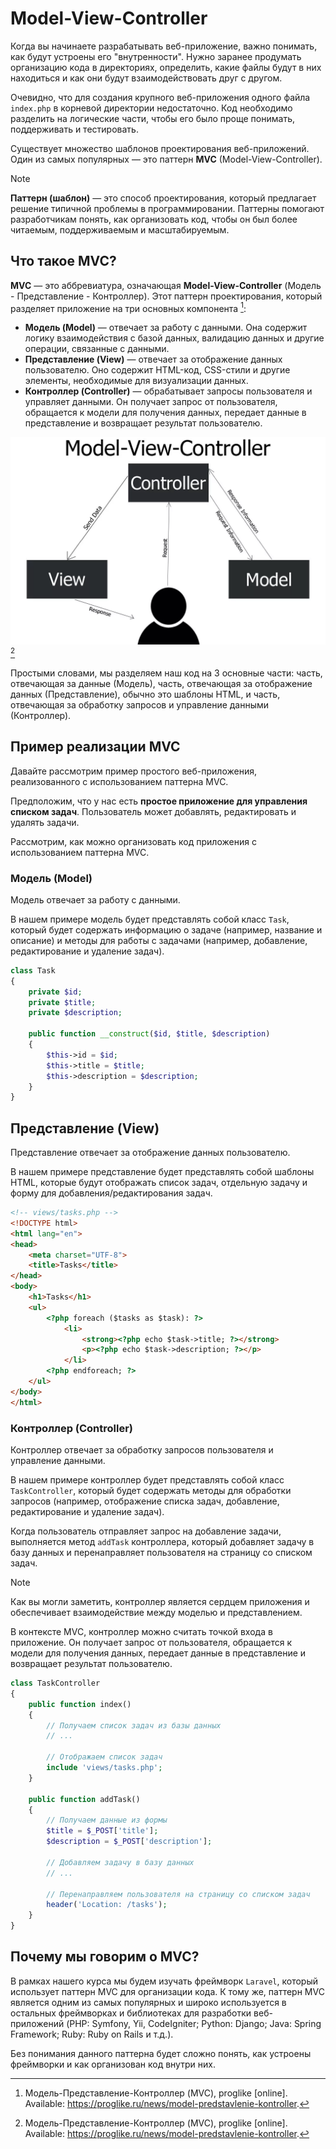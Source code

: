 # Model-View-Controller

Когда вы начинаете разрабатывать веб-приложение, важно понимать, как будут устроены его "внутренности". Нужно заранее продумать организацию кода в директориях, определить, какие файлы будут в них находиться и как они будут взаимодействовать друг с другом.

Очевидно, что для создания крупного веб-приложения одного файла `index.php` в корневой директории недостаточно. Код необходимо разделить на логические части, чтобы его было проще понимать, поддерживать и тестировать.

Существует множество шаблонов проектирования веб-приложений. Один из самых популярных — это паттерн **MVC** (Model-View-Controller).

> [!NOTE]
> **Паттерн (шаблон)** — это способ проектирования, который предлагает решение типичной проблемы в программировании. Паттерны помогают разработчикам понять, как организовать код, чтобы он был более читаемым, поддерживаемым и масштабируемым.

## Что такое MVC?

**MVC** — это аббревиатура, означающая **Model-View-Controller** (Модель - Представление - Контроллер). Этот паттерн проектирования, который разделяет приложение на три основных компонента [^1]:
- **Модель (Model)** — отвечает за работу с данными. Она содержит логику взаимодействия с базой данных, валидацию данных и другие операции, связанные с данными.
- **Представление (View)** — отвечает за отображение данных пользователю. Оно содержит HTML-код, CSS-стили и другие элементы, необходимые для визуализации данных.
- **Контроллер (Controller)** — обрабатывает запросы пользователя и управляет данными. Он получает запрос от пользователя, обращается к модели для получения данных, передает данные в представление и возвращает результат пользователю.

![MVC](../.images/mvc_pattern.png) [^1]

Простыми словами, мы разделяем наш код на 3 основные части: часть, отвечающая за данные (Модель), часть, отвечающая за отображение данных (Представление), обычно это шаблоны HTML, и часть, отвечающая за обработку запросов и управление данными (Контроллер).

## Пример реализации MVC

Давайте рассмотрим пример простого веб-приложения, реализованного с использованием паттерна MVC. 

Предположим, что у нас есть **простое приложение для управления списком задач**. Пользователь может добавлять, редактировать и удалять задачи.

Рассмотрим, как можно организовать код приложения с использованием паттерна MVC.

### Модель (Model)

Модель отвечает за работу с данными. 

В нашем примере модель будет представлять собой класс `Task`, который будет содержать информацию о задаче (например, название и описание) и методы для работы с задачами (например, добавление, редактирование и удаление задач).

```php
class Task
{
    private $id;
    private $title;
    private $description;

    public function __construct($id, $title, $description)
    {
        $this->id = $id;
        $this->title = $title;
        $this->description = $description;
    }
}
```

## Представление (View)

Представление отвечает за отображение данных пользователю.

В нашем примере представление будет представлять собой шаблоны HTML, которые будут отображать список задач, отдельную задачу и форму для добавления/редактирования задач.

```html
<!-- views/tasks.php -->
<!DOCTYPE html>
<html lang="en">
<head>
    <meta charset="UTF-8">
    <title>Tasks</title>
</head>
<body>
    <h1>Tasks</h1>
    <ul>
        <?php foreach ($tasks as $task): ?>
            <li>
                <strong><?php echo $task->title; ?></strong>
                <p><?php echo $task->description; ?></p>
            </li>
        <?php endforeach; ?>
    </ul>
</body>
</html>
```

### Контроллер (Controller)

Контроллер отвечает за обработку запросов пользователя и управление данными.

В нашем примере контроллер будет представлять собой класс `TaskController`, который будет содержать методы для обработки запросов (например, отображение списка задач, добавление, редактирование и удаление задач).

Когда пользователь отправляет запрос на добавление задачи, выполняется метод `addTask` контроллера, который добавляет задачу в базу данных и перенаправляет пользователя на страницу со списком задач.

> [!NOTE]
> Как вы могли заметить, контроллер является сердцем приложения и обеспечивает взаимодействие между моделью и представлением.

В контексте MVC, контроллер можно считать точкой входа в приложение. Он получает запрос от пользователя, обращается к модели для получения данных, передает данные в представление и возвращает результат пользователю.

```php
class TaskController
{
    public function index()
    {
        // Получаем список задач из базы данных
        // ...

        // Отображаем список задач
        include 'views/tasks.php';
    }

    public function addTask()
    {
        // Получаем данные из формы
        $title = $_POST['title'];
        $description = $_POST['description'];

        // Добавляем задачу в базу данных
        // ...

        // Перенаправляем пользователя на страницу со списком задач
        header('Location: /tasks');
    }
}
```

## Почему мы говорим о MVC?

В рамках нашего курса мы будем изучать фреймворк `Laravel`, который использует паттерн MVC для организации кода.  К тому же, паттерн MVC является одним из самых популярных и широко используется в остальных фреймворках и библиотеках для разработки веб-приложений (PHP: Symfony, Yii, CodeIgniter; Python: Django; Java: Spring Framework; Ruby: Ruby on Rails и т.д.).

Без понимания данного паттерна будет сложно понять, как устроены фреймворки и как организован код внутри них.


[^1]: Модель-Представление-Контроллер (MVC), proglike [online]. Available: https://proglike.ru/news/model-predstavlenie-kontroller.